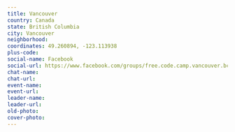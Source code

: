 ```yaml
---
title: Vancouver
country: Canada
state: British Columbia
city: Vancouver
neighborhood: 
coordinates: 49.260894, -123.113938
plus-code:
social-name: Facebook
social-url: https://www.facebook.com/groups/free.code.camp.vancouver.bc.canada
chat-name:
chat-url:
event-name:
event-url:
leader-name:
leader-url:
old-photo: 
cover-photo:
---
```

